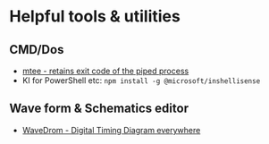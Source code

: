 # Helpful tools & utilities

## CMD/Dos
* [mtee - retains exit code of the piped process](https://ritchielawrence.github.io/mtee/)
* KI for PowerShell etc: `npm install -g @microsoft/inshellisense`

## Wave form & Schematics editor

* [WaveDrom - Digital Timing Diagram everywhere](https://wavedrom.com/)
